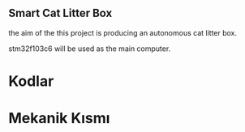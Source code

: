## Smart Cat Litter Box

the aim of the this project is producing an autonomous cat litter box.

stm32f103c6 will be used as the main computer. 


# Kodlar


# Mekanik Kısmı



